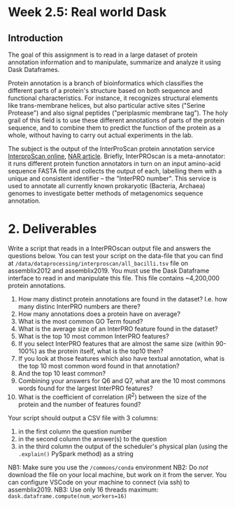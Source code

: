 # Week 2.5: Real world Dask


## Introduction

The goal of this assignment is to read in a large dataset of protein annotation information and to manipulate, summarize and analyze it using Dask Dataframes.

Protein annotation is a branch of bioinformatics which classifies the different parts of a protein's structure based on both sequence and functional characteristics. For instance, it recognizes structural elements like trans-membrane helices, but also particular active sites ("Serine Protease") and also signal peptides ("periplasmic membrane tag"). The holy grail of this field is to use these different annotations of parts of the protein sequence, and to combine them to predict the function of the protein as a whole, without having to carry out actual experiments in the lab.

The subject is the output of the InterProScan protein annotation service [InterproScan online](http://www.ebi.ac.uk/interpro/), [NAR article](https://academic.oup.com/nar/article/49/D1/D344/5958491). Briefly, InterPROscan is a meta-annotator: it runs different protein function annotators in turn on an input amino-acid sequence FASTA file and collects the output of each, labelling them with a unique and consistent identifier – the "InterPRO number". This service is used to annotate all currently known prokaryotic (Bacteria, Archaea) genomes to investigate better methods of metagenomics sequence annotation.

# 2. Deliverables

Write a script that reads in a InterPROscan output file and answers the questions below. You can test your script on the data-file that you can find at `/data/dataprocessing/interproscan/all_bacilli.tsv` file on assemblix2012 and assemblix2019. You must use the Dask Dataframe interface to read in and manipulate this file. This file contains ~4,200,000 protein annotations. 

1. How many distinct protein annotations are found in the dataset? I.e. how many distinc InterPRO numbers are there?
2. How many annotations does a protein have on average?
3. What is the most common GO Term found?
4. What is the average size of an InterPRO feature found in the dataset?
5. What is the top 10 most common InterPRO features?
6. If you select InterPRO features that are almost the same size (within 90-100%) as the protein itself, what is the top10 then?
7. If you look at those features which also have textual annotation, what is the top 10 most common word found in that annotation?
8. And the top 10 least common?
9. Combining your answers for Q6 and Q7, what are the 10 most commons words found for the largest InterPRO features?
10. What is the coefficient of correlation ($R^2$) between the size of the protein and the number of features found?

Your script should output a CSV file with 3 columns:

1. in the first column the question number
2. in the second column the answer(s) to the question
3. in the third column the output of the scheduler's physical plan (using the `.explain()` PySpark method) as a string

NB1: Make sure you use the `/commons/conda` environment
NB2: Do *not* download the file on your local machine, but work on it from the server. You can configure VSCode on your machine to connect (via ssh) to assemblix2019. 
NB3: Use only 16 threads maximum: `dask.dataframe.compute(num_workers=16)`